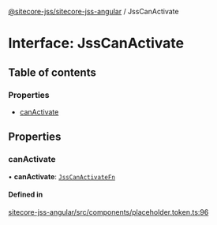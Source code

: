 [@sitecore-jss/sitecore-jss-angular](../README.md) / JssCanActivate

# Interface: JssCanActivate

## Table of contents

### Properties

- [canActivate](JssCanActivate.md#canactivate)

## Properties

### canActivate

• **canActivate**: [`JssCanActivateFn`](JssCanActivateFn.md)

#### Defined in

[sitecore-jss-angular/src/components/placeholder.token.ts:96](https://github.com/Sitecore/jss/blob/1150cca52/packages/sitecore-jss-angular/src/components/placeholder.token.ts#L96)

